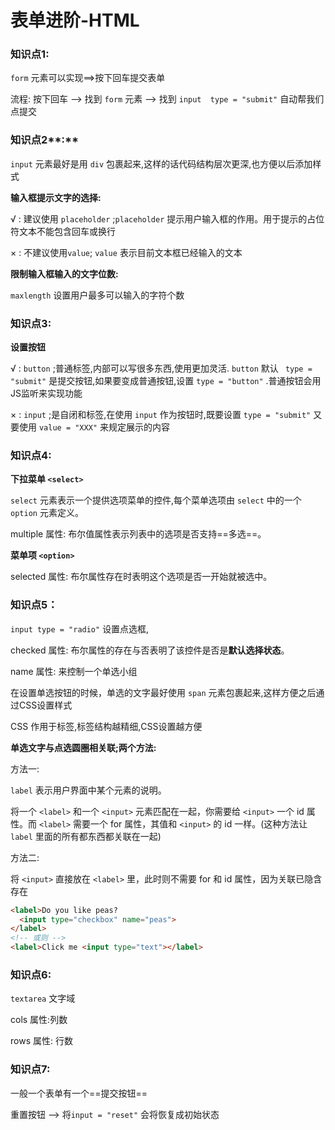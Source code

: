 # 表单进阶-HTML

### 知识点1:

`form` 元素可以实现==>按下回车提交表单

流程: 按下回车 --> 找到 `form` 元素 --> 找到 `input  type = "submit"` 自动帮我们点提交

### 知识点2**:**

`input` 元素最好是用 `div` 包裹起来,这样的话代码结构层次更深,也方便以后添加样式

**输入框提示文字的选择:**

√ : 建议使用 `placeholder` ;`placeholder` 提示用户输入框的作用。用于提示的占位符文本不能包含回车或换行

 × : 不建议使用`value`; `value` 表示目前文本框已经输入的文本

**限制输入框输入的文字位数:**

`maxlength` 设置用户最多可以输入的字符个数

### 知识点3:

**设置按钮**

√ : `button` ;普通标签,内部可以写很多东西,使用更加灵活. `button` 默认 ` type = "submit"` 是提交按钮,如果要变成普通按钮,设置 `type = "button"` .普通按钮会用JS监听来实现功能

× : `input` ;是自闭和标签,在使用 `input` 作为按钮时,既要设置 `type = "submit"` 又要使用 `value = "XXX"` 来规定展示的内容

### 知识点4:

**下拉菜单 `<select>`**

`select` 元素表示一个提供选项菜单的控件,每个菜单选项由 `select` 中的一个 `option` 元素定义。

multiple 属性: 布尔值属性表示列表中的选项是否支持==多选==。

**菜单项 `<option>`**

selected 属性: 布尔属性存在时表明这个选项是否一开始就被选中。

### 知识点5：

`input type = "radio"`  设置点选框,

checked 属性: 布尔属性的存在与否表明了该控件是否是**默认选择状态**。 

name 属性: 来控制一个单选小组

在设置单选按钮的时候，单选的文字最好使用 `span` 元素包裹起来,这样方便之后通过CSS设置样式

CSS 作用于标签,标签结构越精细,CSS设置越方便

**单选文字与点选圆圈相关联;两个方法:**

方法一:

`label` 表示用户界面中某个元素的说明。

将一个 `<label>` 和一个 `<input>` 元素匹配在一起，你需要给 `<input>` 一个 id 属性。而 `<label>` 需要一个 for 属性，其值和 `<input>` 的 id 一样。(这种方法让 `label` 里面的所有都东西都关联在一起)

方法二:

将 `<input>` 直接放在 `<label>` 里，此时则不需要 for 和 id 属性，因为关联已隐含存在

```html
<label>Do you like peas?
  <input type="checkbox" name="peas">
</label>
<!-- 或则 -->
<label>Click me <input type="text"></label>
```

### 知识点6:

`textarea` 文字域

cols 属性:列数

rows 属性: 行数

### 知识点7:

一般一个表单有一个==提交按钮==

重置按钮 --> 将`input = "reset"` 会将恢复成初始状态
